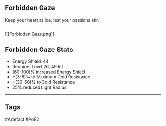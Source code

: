 ## Forbidden Gaze
Keep your heart as ice,
lest your passions stir.
##
![[Forbidden Gaze.png]]
## Forbidden Gaze Stats
- Energy Shield: 44
- Requires Level 26, 49 Int
- (60-100)% increased Energy Shield
- +(3-5)% to Maximum Cold Resistance
- +(30-50)% to Cold Resistance
- 25% reduced Light Radius


---
## Tags
#Artefact
#PoE2